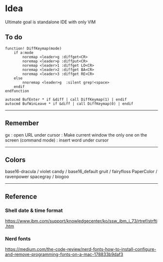 # Idea
Ultimate goal is standalone IDE with only VIM

## To do

    function! DiffKeymap(mode)
        if a:mode
            noremap <leader>g :diffget<CR>
            noremap <leader>p :diffput<CR>
            noremap <leader>1 :diffget LO<CR>
            noremap <leader>2 :diffget BA<CR>
            noremap <leader>3 :diffget RE<CR>
        else
            nnoremap <leader>g  :silent grep!<space>
        endif
    endfunction

    autocmd BufEnter * if &diff | call DiffKeymap(1) | endif
    autocmd BufWinLeave * if &diff | call DiffKeymap(0) | endif
***

## Remember
gx : open URL under cursor
<C-w><C-o>: Make current window the only one on the screen
(command mode) <C-r><C-w> : insert word under cursor
***

## Colors
base16-dracula / violet
candy          / base16_default
gruit          / fairyfloss
PaperColor     / ravenpower
spacegray      / biogoo
***

## Reference
### Shell date & time format
https://www.ibm.com/support/knowledgecenter/ko/ssw_ibm_i_73/rtref/strfti.htm

### Nerd fonts
https://medium.com/the-code-review/nerd-fonts-how-to-install-configure-and-remove-programming-fonts-on-a-mac-178833b9daf3
